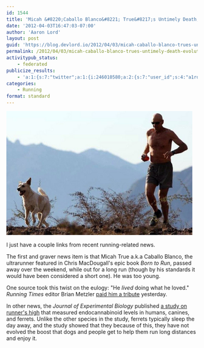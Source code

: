 ```yaml
---
id: 1544
title: 'Micah &#8220;Caballo Blanco&#8221; True&#8217;s Untimely Death; Evolution of Runner&#8217;s High'
date: '2012-04-03T16:47:03-07:00'
author: 'Aaron Lord'
layout: post
guid: 'https://blog.devlord.io/2012/04/03/micah-caballo-blanco-trues-untimely-death-evolution-of-runners-high/'
permalink: /2012/04/03/micah-caballo-blanco-trues-untimely-death-evolution-of-runners-high/
activitypub_status:
    - federated
publicize_results:
    - 'a:1:{s:7:"twitter";a:1:{i:246010580;a:2:{s:7:"user_id";s:4:"a1rd";s:7:"post_id";s:18:"188361561222561792";}}}'
categories:
    - Running
format: standard
---
```


<a href="/assets/img/2012/04/caballo.jpg"><img class="size-full wp-image " title="Caballo Blanco running with his dog." src="/assets/img/2012/04/caballo.jpg?w=490" alt="Caballo Blanco running with his dog" width="490" height="326" /></a>

I just have a couple links from recent running-related news.

The first and graver news item is that Micah True a.k.a Caballo Blanco, the ultrarunner featured in Chris MacDougall's epic book <em>Born to Run</em>, passed away over the weekend, while out for a long run (though by his standards it would have been considered a short one). He was too young.

One source took this twist on the eulogy: "He <em>lived</em> doing what he loved." <em>Running Times</em> editor Brian Metzler <a title="Metzler Tribute to Caballo" href="http://news.runnersworld.com/2012/04/02/rip-micah-true-run-free-man/">paid him a tribute</a> yesterday.

In other news, the <em>Journal of Experimental Biology</em> published <a title="Dogs, Ferrets, People, and Runner's High" href="http://sweatscience.runnersworld.com/2012/03/why-ferrets-dont-get-runners-high/">a study on runner's high</a> that measured endocannabinoid levels in humans, canines, and ferrets. Unlike the other species in the study, ferrets typically sleep the day away, and the study showed that they because of this, they have not evolved the boost that dogs and people get to help them run long distances and enjoy it.